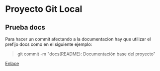 # Proyecto Git Local

## Prueba docs

Para hacer un commit afectando a la documentacion hay que utilizar el prefijo docs como
en el siguiente ejemplo:

> git commit -m "docs(README): Documentación base del proyecto"

[Enlace](./src/App.java)
